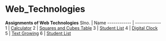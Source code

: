 # Web_Technologies
**Assignments of Web Technologies**
Slno. | Name
------------ | -------------
1 | [Calculator](https://subbireddy143.github.io/Web_Technologies/Calculator/Calculator.html)
2 | [Squares and Cubes Table](https://subbireddy143.github.io/Web_Technologies/Squares%20and%20cubes%20Table/sqcutable.html)
3 | [Student List](https://subbireddy143.github.io/Web_Technologies/Student%20List/studentlist.xml)
4 | [Digital Clock](https://subbireddy143.github.io/Web_Technologies/DigitalClock/DigitalClock.php)
5 | [Text Growing](https://subbireddy143.github.io/Web_Technologies/TextGrowing/TextGrowing.html)
6 | [Student List](https://subbireddy143.github.io/Web_Technologies/VowelAndReverseonInt/VowelAndReverse.html)

